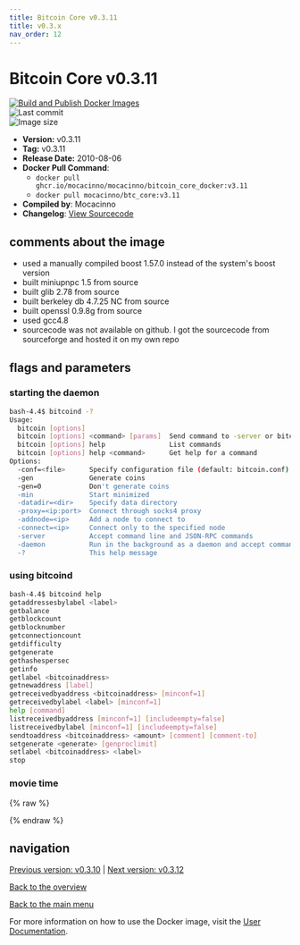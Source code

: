 ```yaml
---
title: Bitcoin Core v0.3.11
title: v0.3.x
nav_order: 12
---
```


# Bitcoin Core v0.3.11

[![Build and Publish Docker Images](https://github.com/mocacinno/bitcoin_core_docker/actions/workflows/build-and-publish.yml/badge.svg?branch=v3.11)](https://github.com/mocacinno/bitcoin_core_docker/actions/workflows/build-and-publish.yml)  
![Last commit](https://badgen.net/github/last-commit/mocacinno/bitcoin_core_docker/v3.11)  
![Image size](https://badgen.net/docker/size/mocacinno/btc_core/v3.11?color=green)  

- **Version:** v0.3.11
- **Tag:** v0.3.11
- **Release Date:** 2010-08-06
- **Docker Pull Command**:
  - `docker pull ghcr.io/mocacinno/mocacinno/bitcoin_core_docker:v3.11`
  - `docker pull mocacinno/btc_core:v3.11`
- **Compiled by**: Mocacinno
- **Changelog**: [View Sourcecode](https://github.com/bitcoin/bitcoin/tree/v0.3.11)

## comments about the image

- used a manually compiled boost 1.57.0 instead of the system's boost version
- built miniupnpc 1.5 from source
- built glib 2.78 from source
- built berkeley db 4.7.25 NC from source
- built openssl 0.9.8g from source
- used gcc4.8
- sourcecode was not available on github. I got the sourcecode from sourceforge and hosted it on my own repo

## flags and parameters

### starting the daemon

```bash
bash-4.4$ bitcoind -?
Usage:
  bitcoin [options]
  bitcoin [options] <command> [params]  Send command to -server or bitcoind
  bitcoin [options] help                List commands
  bitcoin [options] help <command>      Get help for a command
Options:
  -conf=<file>      Specify configuration file (default: bitcoin.conf)
  -gen              Generate coins
  -gen=0            Don't generate coins
  -min              Start minimized
  -datadir=<dir>    Specify data directory
  -proxy=<ip:port>  Connect through socks4 proxy
  -addnode=<ip>     Add a node to connect to
  -connect=<ip>     Connect only to the specified node
  -server           Accept command line and JSON-RPC commands
  -daemon           Run in the background as a daemon and accept commands
  -?                This help message
```

### using bitcoind

```bash
bash-4.4$ bitcoind help
getaddressesbylabel <label>
getbalance
getblockcount
getblocknumber
getconnectioncount
getdifficulty
getgenerate
gethashespersec
getinfo
getlabel <bitcoinaddress>
getnewaddress [label]
getreceivedbyaddress <bitcoinaddress> [minconf=1]
getreceivedbylabel <label> [minconf=1]
help [command]
listreceivedbyaddress [minconf=1] [includeempty=false]
listreceivedbylabel [minconf=1] [includeempty=false]
sendtoaddress <bitcoinaddress> <amount> [comment] [comment-to]
setgenerate <generate> [genproclimit]
setlabel <bitcoinaddress> <label>
stop
```

### movie time

{% raw %}
<link rel="stylesheet" href="https://mocacinno.com/asciinema-player.css">
   <div id="fullnode"></div>
   <script src="https://mocacinno.com/asciinema-player.min.js"></script>
   <script>
      AsciinemaPlayer.create('./casts/v0.3.11.cast', document.getElementById('fullnode'));
   </script>
{% endraw %}

## navigation

[Previous version: v0.3.10](./v3.10.md) | [Next version: v0.3.12](./v3.12.md)

[Back to the overview](./Readme.md)

[Back to the main menu](../Readme.md)

For more information on how to use the Docker image, visit the [User Documentation](../userdocs/Readme.md).
